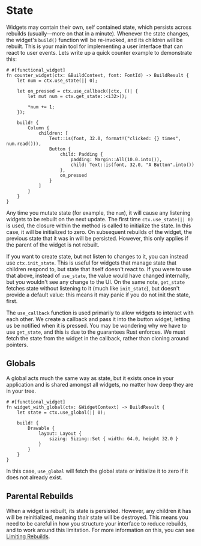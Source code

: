 # State

Widgets may contain their own, self contained state, which persists across rebuilds (usually—more on that in a minute). Whenever the state changes, the widget's `build()` function will be re-invoked, and its children will be rebuilt. This is your main tool for implementing a user interface that can react to user events. Lets write up a quick counter example to demonstrate this:

```rust,noplaypen
# #[functional_widget]
fn counter_widget(ctx: &BuildContext, font: FontId) -> BuildResult {
    let num = ctx.use_state(|| 0);

    let on_pressed = ctx.use_callback(|ctx, ()| {
        let mut num = ctx.get_state::<i32>();

        *num += 1;
    });

    build! {
        Column {
            children: [
                Text::is(font, 32.0, format!("clicked: {} times", num.read())),
                Button {
                    child: Padding {
                        padding: Margin::All(10.0.into()),
                        child: Text::is(font, 32.0, "A Button".into())
                    },
                    on_pressed
                }
            ]
        }
    }
}
```

Any time you mutate state (for example, the `num`), it will cause any listening widgets to be rebuilt on the next update. The first time `ctx.use_state(|| 0)` is used, the closure within the method is called to initialize the state. In this case, it will be initialized to zero. On subsequent rebuilds of the widget, the previous state that it was in will be persisted. However, this only applies if the parent of the widget is not rebuilt.

If you want to create state, but not listen to changes to it, you can instead use `ctx.init_state`. This is useful for widgets that manage state that children respond to, but state that itself doesn't react to. If you were to use that above, instead of `use_state`, the value would have changed internally, but you wouldn't see any change to the UI. On the same note, `get_state` fetches state without listening to it (much like `init_state`), but doesn't provide a default value: this means it may panic if you do not init the state, first.

The `use_callback` function is used primarily to allow widgets to interact with each other. We create a callback and pass it into the button widget, letting us be notified when it is pressed. You may be wondering why we have to use `get_state`, and this is due to the guarantees Rust enforces. We must fetch the state from the widget in the callback, rather than cloning around pointers.

## Globals

A global acts much the same way as state, but it exists once in your application and is shared amongst all widgets, no matter how deep they are in your tree.

```rust,noplaypen
# #[functional_widget]
fn widget_with_global(ctx: &WidgetContext) -> BuildResult {
    let state = ctx.use_global(|| 0);

    build! {
        Drawable {
            layout: Layout {
                sizing: Sizing::Set { width: 64.0, height 32.0 }
            }
        }
    }
}
```

In this case, `use_global` will fetch the global state or initialize it to zero if it does not already exist.

## Parental Rebuilds

When a widget is rebuilt, its state is persisted. However, any children it has will be reinitialized, meaning *their* state will be destroyed. This means you need to be careful in how you structure your interface to reduce rebuilds, and to work around this limitation. For more information on this, you can see [Limiting Rebuilds](limiting-rebuilds.md).
